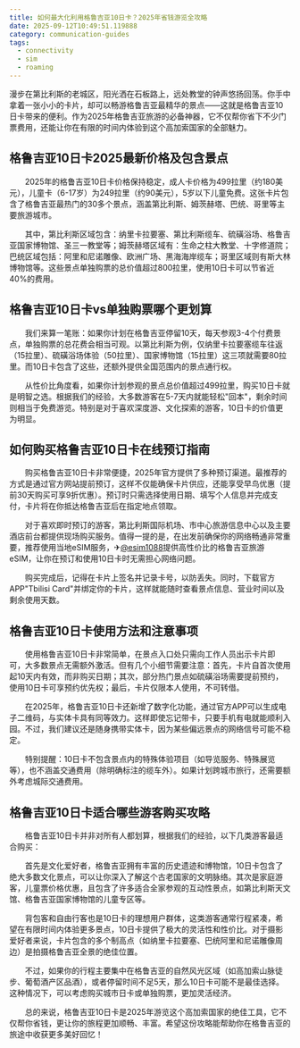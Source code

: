 ```yaml
---
title: 如何最大化利用格鲁吉亚10日卡？2025年省钱游览全攻略
date: 2025-09-12T10:49:51.119888
category: communication-guides
tags:
  - connectivity
  - sim
  - roaming
---
```


漫步在第比利斯的老城区，阳光洒在石板路上，远处教堂的钟声悠扬回荡。你手中拿着一张小小的卡片，却可以畅游格鲁吉亚最精华的景点——这就是格鲁吉亚10日卡带来的便利。作为2025年格鲁吉亚旅游的必备神器，它不仅帮你省下不少门票费用，还能让你在有限的时间内体验到这个高加索国家的全部魅力。

## 格鲁吉亚10日卡2025最新价格及包含景点

　　2025年的格鲁吉亚10日卡价格保持稳定，成人卡价格为499拉里（约180美元），儿童卡（6-17岁）为249拉里（约90美元），5岁以下儿童免费。这张卡片包含了格鲁吉亚最热门的30多个景点，涵盖第比利斯、姆茨赫塔、巴统、哥里等主要旅游城市。

　　其中，第比利斯区域包含：纳里卡拉要塞、第比利斯缆车、硫磺浴场、格鲁吉亚国家博物馆、圣三一教堂等；姆茨赫塔区域有：生命之柱大教堂、十字修道院；巴统区域包括：阿里和尼诺雕像、欧洲广场、黑海海岸缆车；哥里区域则有斯大林博物馆等。这些景点单独购票的总价值超过800拉里，使用10日卡可以节省近40%的费用。

## 格鲁吉亚10日卡vs单独购票哪个更划算

　　我们来算一笔账：如果你计划在格鲁吉亚停留10天，每天参观3-4个付费景点，单独购票的总花费会相当可观。以第比利斯为例，仅纳里卡拉要塞缆车往返（15拉里）、硫磺浴场体验（50拉里）、国家博物馆（15拉里）这三项就需要80拉里。而10日卡包含了这些，还额外提供全国范围内的景点通行权。

　　从性价比角度看，如果你计划参观的景点总价值超过499拉里，购买10日卡就是明智之选。根据我们的经验，大多数游客在5-7天内就能轻松"回本"，剩余时间则相当于免费游览。特别是对于喜欢深度游、文化探索的游客，10日卡的价值更为明显。

## 如何购买格鲁吉亚10日卡在线预订指南

　　购买格鲁吉亚10日卡非常便捷，2025年官方提供了多种预订渠道。最推荐的方式是通过官方网站提前预订，这样不仅能确保卡片供应，还能享受早鸟优惠（提前30天购买可享9折优惠）。预订时只需选择使用日期、填写个人信息并完成支付，卡片将在你抵达格鲁吉亚后在指定地点领取。

　　对于喜欢即时预订的游客，第比利斯国际机场、市中心旅游信息中心以及主要酒店前台都提供现场购买服务。值得一提的是，在出发前确保你的网络畅通非常重要，推荐使用当地eSIM服务，✈[@esim1088](https://t.me/s/esim1088)提供高性价比的格鲁吉亚旅游eSIM，让你在预订和使用10日卡时无需担心网络问题。

　　购买完成后，记得在卡片上签名并记录卡号，以防丢失。同时，下载官方APP"Tbilisi Card"并绑定你的卡片，这样就能随时查看景点信息、营业时间以及剩余使用天数。

## 格鲁吉亚10日卡使用方法和注意事项

　　使用格鲁吉亚10日卡非常简单，在景点入口处只需向工作人员出示卡片即可，大多数景点无需额外激活。但有几个小细节需要注意：首先，卡片自首次使用起10天内有效，而非购买日期；其次，部分热门景点如硫磺浴场需要提前预约，使用10日卡可享预约优先权；最后，卡片仅限本人使用，不可转借。

　　在2025年，格鲁吉亚10日卡还新增了数字化功能，通过官方APP可以生成电子二维码，与实体卡具有同等效力。这样即使忘记带卡，只要手机有电就能顺利入园。不过，我们建议还是随身携带实体卡，因为某些偏远景点的网络信号可能不稳定。

　　特别提醒：10日卡不包含景点内的特殊体验项目（如导览服务、特殊展览等），也不涵盖交通费用（除明确标注的缆车外）。如果计划跨城市旅行，还需要额外考虑城际交通费用。

## 格鲁吉亚10日卡适合哪些游客购买攻略

　　格鲁吉亚10日卡并非对所有人都划算，根据我们的经验，以下几类游客最适合购买：

　　首先是文化爱好者，格鲁吉亚拥有丰富的历史遗迹和博物馆，10日卡包含了绝大多数文化景点，可以让你深入了解这个古老国家的文明脉络。其次是家庭游客，儿童票价格优惠，且包含了许多适合全家参观的互动性景点，如第比利斯天文馆、格鲁吉亚国家博物馆的儿童专区等。

　　背包客和自由行客也是10日卡的理想用户群体，这类游客通常行程紧凑，希望在有限时间内体验更多景点，10日卡提供了极大的灵活性和性价比。对于摄影爱好者来说，卡片包含的多个制高点（如纳里卡拉要塞、巴统阿里和尼诺雕像周边）是拍摄格鲁吉亚全景的绝佳位置。

　　不过，如果你的行程主要集中在格鲁吉亚的自然风光区域（如高加索山脉徒步、葡萄酒产区品酒），或者停留时间不足5天，那么10日卡可能不是最佳选择。这种情况下，可以考虑购买城市日卡或单独购票，更加灵活经济。

　　总的来说，格鲁吉亚10日卡是2025年游览这个高加索国家的绝佳工具，它不仅帮你省钱，更让你的旅程更加顺畅、丰富。希望这份攻略能帮助你在格鲁吉亚的旅途中收获更多美好回忆！